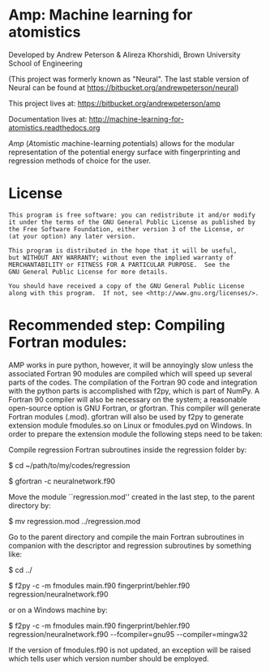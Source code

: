 # Amp: Machine learning for atomistics #

Developed by Andrew Peterson & Alireza Khorshidi, Brown University School of Engineering

(This project was formerly known as "Neural". The last stable version of Neural can be found at https://bitbucket.org/andrewpeterson/neural)


This project lives at:
https://bitbucket.org/andrewpeterson/amp

Documentation lives at:
http://machine-learning-for-atomistics.readthedocs.org

*Amp* (*A*tomistic *m*achine-learning *p*otentials) allows for the modular representation of the potential energy surface with fingerprinting and regression methods of choice for the user.

License
=======

    This program is free software: you can redistribute it and/or modify
    it under the terms of the GNU General Public License as published by
    the Free Software Foundation, either version 3 of the License, or
    (at your option) any later version.

    This program is distributed in the hope that it will be useful,
    but WITHOUT ANY WARRANTY; without even the implied warranty of
    MERCHANTABILITY or FITNESS FOR A PARTICULAR PURPOSE.  See the
    GNU General Public License for more details.

    You should have received a copy of the GNU General Public License
    along with this program.  If not, see <http://www.gnu.org/licenses/>.

Recommended step: Compiling Fortran modules:
============================================

AMP works in pure python, however, it will be annoyingly slow unless
the associated Fortran 90 modules are compiled which will speed up
several parts of the codes. The compilation of the Fortran 90 code
and integration with the python parts is accomplished with f2py,
which is part of NumPy. A Fortran 90 compiler will also be necessary
on the system; a reasonable open-source option is GNU Fortran, or
gfortran. This compiler will generate Fortran modules (.mod).
gfortran will also be used by f2py to generate extension module
fmodules.so on Linux or fmodules.pyd on Windows. In order to
prepare the extension module the following steps need to be taken:

Compile regression Fortran subroutines inside the regression
folder by:

$ cd ~/path/to/my/codes/regression

$ gfortran -c neuralnetwork.f90

Move the module ``regression.mod'' created in the last step, to the parent directory
by:

$ mv regression.mod ../regression.mod

Go to the parent directory and compile the main Fortran subroutines in companion with the descriptor and regression subroutines
by something like:

$ cd ../

$ f2py -c -m fmodules main.f90 fingerprint/behler.f90 regression/neuralnetwork.f90

or on a Windows machine by:

$ f2py -c -m fmodules main.f90 fingerprint/behler.f90 regression/neuralnetwork.f90 --fcompiler=gnu95 --compiler=mingw32

If the version of fmodules.f90 is not updated, an exception
will be raised which tells user which version number should be
employed.

